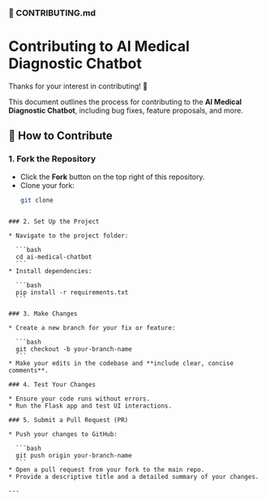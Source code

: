 ### 📄 CONTRIBUTING.md

# Contributing to AI Medical Diagnostic Chatbot

Thanks for your interest in contributing! 🎉

This document outlines the process for contributing to the **AI Medical Diagnostic Chatbot**, including bug fixes, feature proposals, and more.

## 🚀 How to Contribute

### 1. Fork the Repository
- Click the **Fork** button on the top right of this repository.
- Clone your fork:
  ```bash
  git clone 
````

### 2. Set Up the Project

* Navigate to the project folder:

  ```bash
  cd ai-medical-chatbot
  ```
* Install dependencies:

  ```bash
  pip install -r requirements.txt
  ```

### 3. Make Changes

* Create a new branch for your fix or feature:

  ```bash
  git checkout -b your-branch-name
  ```
* Make your edits in the codebase and **include clear, concise comments**.

### 4. Test Your Changes

* Ensure your code runs without errors.
* Run the Flask app and test UI interactions.

### 5. Submit a Pull Request (PR)

* Push your changes to GitHub:

  ```bash
  git push origin your-branch-name
  ```
* Open a pull request from your fork to the main repo.
* Provide a descriptive title and a detailed summary of your changes.

---
